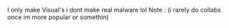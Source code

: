 I only make Visual's i dont make real malware lol
Note : 
(i rarely do collabs once im more popular or somethin)
